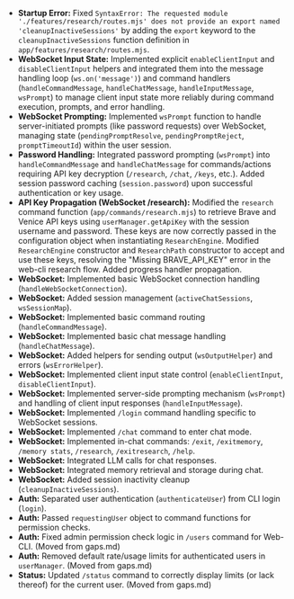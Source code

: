 - **Startup Error:** Fixed `SyntaxError: The requested module './features/research/routes.mjs' does not provide an export named 'cleanupInactiveSessions'` by adding the `export` keyword to the `cleanupInactiveSessions` function definition in `app/features/research/routes.mjs`.
- **WebSocket Input State:** Implemented explicit `enableClientInput` and `disableClientInput` helpers and integrated them into the message handling loop (`ws.on('message')`) and command handlers (`handleCommandMessage`, `handleChatMessage`, `handleInputMessage`, `wsPrompt`) to manage client input state more reliably during command execution, prompts, and error handling.
- **WebSocket Prompting:** Implemented `wsPrompt` function to handle server-initiated prompts (like password requests) over WebSocket, managing state (`pendingPromptResolve`, `pendingPromptReject`, `promptTimeoutId`) within the user session.
- **Password Handling:** Integrated password prompting (`wsPrompt`) into `handleCommandMessage` and `handleChatMessage` for commands/actions requiring API key decryption (`/research`, `/chat`, `/keys`, etc.). Added session password caching (`session.password`) upon successful authentication or key usage.
- **API Key Propagation (WebSocket /research):** Modified the `research` command function (`app/commands/research.mjs`) to retrieve Brave and Venice API keys using `userManager.getApiKey` with the session username and password. These keys are now correctly passed in the configuration object when instantiating `ResearchEngine`. Modified `ResearchEngine` constructor and `ResearchPath` constructor to accept and use these keys, resolving the "Missing BRAVE_API_KEY" error in the web-cli research flow. Added progress handler propagation.
- **WebSocket:** Implemented basic WebSocket connection handling (`handleWebSocketConnection`).
- **WebSocket:** Added session management (`activeChatSessions`, `wsSessionMap`).
- **WebSocket:** Implemented basic command routing (`handleCommandMessage`).
- **WebSocket:** Implemented basic chat message handling (`handleChatMessage`).
- **WebSocket:** Added helpers for sending output (`wsOutputHelper`) and errors (`wsErrorHelper`).
- **WebSocket:** Implemented client input state control (`enableClientInput`, `disableClientInput`).
- **WebSocket:** Implemented server-side prompting mechanism (`wsPrompt`) and handling of client input responses (`handleInputMessage`).
- **WebSocket:** Implemented `/login` command handling specific to WebSocket sessions.
- **WebSocket:** Implemented `/chat` command to enter chat mode.
- **WebSocket:** Implemented in-chat commands: `/exit`, `/exitmemory`, `/memory stats`, `/research`, `/exitresearch`, `/help`.
- **WebSocket:** Integrated LLM calls for chat responses.
- **WebSocket:** Integrated memory retrieval and storage during chat.
- **WebSocket:** Added session inactivity cleanup (`cleanupInactiveSessions`).
- **Auth:** Separated user authentication (`authenticateUser`) from CLI login (`login`).
- **Auth:** Passed `requestingUser` object to command functions for permission checks.
- **Auth:** Fixed admin permission check logic in `/users` command for Web-CLI. (Moved from gaps.md)
- **Auth:** Removed default rate/usage limits for authenticated users in `userManager`. (Moved from gaps.md)
- **Status:** Updated `/status` command to correctly display limits (or lack thereof) for the current user. (Moved from gaps.md)
